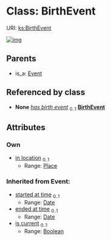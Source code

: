 
# Class: BirthEvent




URI: [ks:BirthEvent](https://w3id.org/linkml/tests/kitchen_sink/BirthEvent)


[![img](https://yuml.me/diagram/nofunky;dir:TB/class/[Place],[Event],[Place]<in%20location%200..1-%20[BirthEvent&#124;started_at_time(i):date%20%3F;ended_at_time(i):date%20%3F;is_current(i):boolean%20%3F],[Person]++-%20has%20birth%20event%200..1>[BirthEvent],[Event]^-[BirthEvent],[Person])](https://yuml.me/diagram/nofunky;dir:TB/class/[Place],[Event],[Place]<in%20location%200..1-%20[BirthEvent&#124;started_at_time(i):date%20%3F;ended_at_time(i):date%20%3F;is_current(i):boolean%20%3F],[Person]++-%20has%20birth%20event%200..1>[BirthEvent],[Event]^-[BirthEvent],[Person])

## Parents

 *  is_a: [Event](Event.md)

## Referenced by class

 *  **None** *[has birth event](has_birth_event.md)*  <sub>0..1</sub>  **[BirthEvent](BirthEvent.md)**

## Attributes


### Own

 * [in location](in_location.md)  <sub>0..1</sub>
     * Range: [Place](Place.md)

### Inherited from Event:

 * [started at time](started_at_time.md)  <sub>0..1</sub>
     * Range: [Date](types/Date.md)
 * [ended at time](ended_at_time.md)  <sub>0..1</sub>
     * Range: [Date](types/Date.md)
 * [is current](is_current.md)  <sub>0..1</sub>
     * Range: [Boolean](types/Boolean.md)
